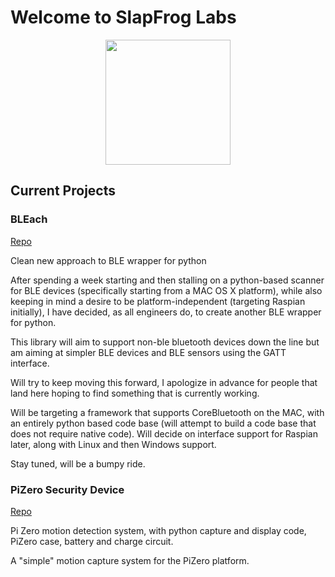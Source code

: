 # Welcome to SlapFrog Labs
<p align="center">
  <img src="https://danlargo.github.io/images/frog%20240.jpg" width=200></img>  
</p>

## Current Projects

### BLEach
[Repo](https://github.com/danlargo/BLEach)

Clean new approach to BLE wrapper for python

After spending a week starting and then stalling on a python-based scanner for BLE devices (specifically starting from a MAC OS X platform), while also keeping in mind a desire to be platform-independent (targeting Raspian initially), I have decided, as all engineers do, to create another BLE wrapper for python.

This library will aim to support non-ble bluetooth devices down the line but am aiming at simpler BLE devices and BLE sensors using the GATT interface.

Will try to keep moving this forward, I apologize in advance for people that land here hoping to find something that is currently working.

Will be targeting a framework that supports CoreBluetooth on the MAC, with an entirely python based code base (will attempt to build a code base that does not require native code). Will decide on interface support for Raspian later, along with Linux and then Windows support.

Stay tuned, will be a bumpy ride.



### PiZero Security Device
[Repo](https://github.com/danlargo/piSecure)

Pi Zero motion detection system, with python capture and display code, PiZero case, battery and charge circuit.

A "simple" motion capture system for the PiZero platform.
